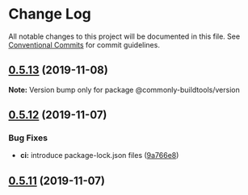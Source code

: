 # Change Log

All notable changes to this project will be documented in this file.
See [Conventional Commits](https://conventionalcommits.org) for commit guidelines.

## [0.5.13](https://github.com/commonlyjs/commonly-buildtools/compare/v0.5.12-next.0...v0.5.13) (2019-11-08)

**Note:** Version bump only for package @commonly-buildtools/version





## [0.5.12](https://github.com/commonlyjs/commonly-buildtools/compare/v0.5.10-next.0...v0.5.12) (2019-11-07)


### Bug Fixes

* **ci:** introduce package-lock.json files ([9a766e8](https://github.com/commonlyjs/commonly-buildtools/commit/9a766e8ea659babeecf834a45a9b93adeb5909d7))



## [0.5.11](https://github.com/commonlyjs/commonly-buildtools/compare/v0.5.10...v0.5.11) (2019-11-07)
